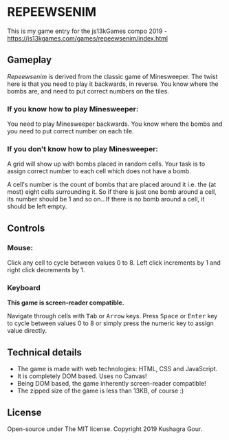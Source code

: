 # REPEEWSENIM

This is my game entry for the js13kGames compo 2019 - https://js13kgames.com/games/repeewsenim/index.html

## Gameplay

_Repeewsenim_ is derived from the classic game of Minesweeper. The twist here is that you need to play it backwards, in reverse. You know where the bombs are, and need to put correct numbers on the tiles.

### If you know how to play Minesweeper:

You need to play Minesweeper backwards. You know where the bombs and you need to put correct number on each tile.

### If you don't know how to play Minesweeper:

A grid will show up with bombs placed in random cells. Your task is to assign correct number to each cell which does not have a bomb.

A cell's number is the count of bombs that are placed around it i.e. the (at most) eight cells surrounding it. So if there is just one bomb around a cell, its number should be 1 and so on...If there is no bomb around a cell, it should be left empty.

## Controls

### Mouse:

Click any cell to cycle between values 0 to 8. Left click increments by 1 and right click decrements by 1.

### Keyboard

**This game is screen-reader compatible.**

Navigate through cells with <kbd>Tab</kbd> or <kbd>Arrow</kbd> keys. Press <kbd>Space</kbd> or <kbd>Enter</kbd> key to cycle between values 0 to 8 or simply press the numeric key to assign value directly.

## Technical details

- The game is made with web technologies: HTML, CSS and JavaScript.
- It is completely DOM based. Uses no Canvas!
- Being DOM based, the game inherently screen-reader compatible!
- The zipped size of the game is less than 13KB, of course :)

## License

Open-source under The MIT license.
Copyright 2019 Kushagra Gour.
